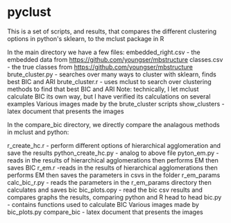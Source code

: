 # pyclust
This is a set of scripts, and results, that compares the different clustering options in python's sklearn, to the mclust package in R

In the main directory we have a few files:
embedded_right.csv - the embedded data from https://github.com/youngser/mbstructure
classes.csv - the true classes from https://github.com/youngser/mbstructure
brute_cluster.py - searches over many ways to cluster with sklearn, finds best BIC and ARI
brute_cluster.r - uses mclust to search over clustering methods to find that best BIC and ARI
	Note: technically, I let mclust calculate BIC its own way, but I have verified its calculations on several examples
Various images made by the brute_cluster scripts
show_clusters - latex document that presents the images

In the compare_bic directory, we directly compare the analagous methods in mclust and python:

r_create_hc.r - perform different options of hierarchical agglomeration and save the results
python_create_hc.py - analog to above file
pyton_em.py - reads in the results of hierarchical agglomerations then performs EM then saves BIC
r_em.r -reads in the results of hierarchical agglomerations then performs EM then saves the parameters in csvs in the folder r_em_params
calc_bic_r.py - reads the parameters in the r_em_params directory then calculates and saves bic
bic_plots.opy - read the bic csv results and compares graphs the results, comparing python and R head to head
bic.py - contains functions used to calculate BIC
Various images made by bic_plots.py
compare_bic - latex document that presents the images

